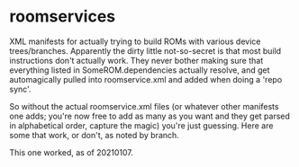 # roomservices
XML manifests for actually trying to build ROMs with various device trees/branches. 
Apparently the dirty little not-so-secret is that most build instructions don't actually work. They never bother making sure that everything listed in SomeROM.dependencies actually resolve, and get automagically pulled into roomservice.xml and added when doing a 'repo sync'. 

So without the actual roomservice.xml files (or whatever other manifests one adds; you're now free to add as many as you want and they get parsed in alphabetical order, capture the magic) you're just guessing. Here are some that work, or don't, as noted by branch. 

This one worked, as of 20210107.
